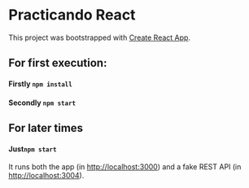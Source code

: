 # Practicando React

This project was bootstrapped with [Create React App](https://github.com/facebook/create-react-app).
###
## For first execution:
#### Firstly `npm install`
#### Secondly `npm start`
###
## For later times
#### Just`npm start`
It runs both the app (in [http://localhost:3000](http://localhost:3000)) and
a fake REST API (in [http://localhost:3004](http://localhost:3004)).